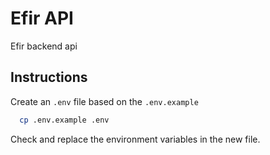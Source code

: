 # Efir API

Efir backend api

## Instructions

Create an `.env` file based on the `.env.example`
```bash
  cp .env.example .env
```
Check and replace the environment variables in the new file.
